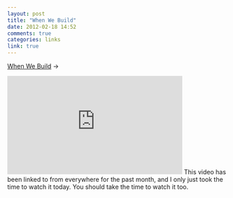 ```yaml
---
layout: post
title: "When We Build"
date: 2012-02-18 14:52
comments: true
categories: links
link: true
---
```

[When We Build](http://vimeo.com/34017777 "When We Build") &rarr;  
<iframe src="http://player.vimeo.com/video/34017777?title=0&amp;byline=0&amp;portrait=0" width="400" height="225" frameborder="0" webkitAllowFullScreen mozallowfullscreen allowFullScreen></iframe>  
This video has been linked to from everywhere for the past month, and I only just took the time to watch it today. You should take the time to watch it too. 